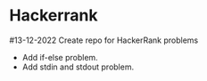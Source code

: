 # Hackerrank
#13-12-2022 Create repo for HackerRank problems
- Add if-else problem.
- Add stdin and stdout problem.
